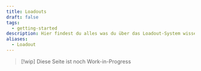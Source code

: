 ```yaml
---
title: Loadouts
draft: false
tags:
  - getting-started
description: Hier findest du alles was du über das Loadout-System wissen musst!
aliases:
  - Loadout
---
```


 > [!wip]
 > Diese Seite ist noch Work-in-Progress
